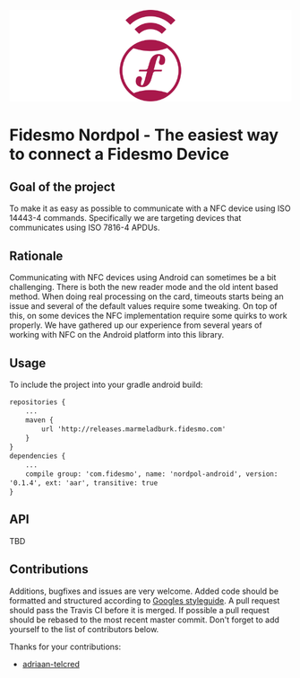 ![Nordpol icon](/nordpol_super_secret_nfc_project.png?raw=true)
# Fidesmo Nordpol - The easiest way to connect a Fidesmo Device

## Goal of the project
To make it as easy as possible to communicate with a NFC device using ISO 14443-4 commands. Specifically we are targeting devices that communicates using ISO 7816-4 APDUs.

## Rationale
Communicating with NFC devices using Android can sometimes be a bit challenging. There is both the new reader mode and the old intent based method. When doing real processing on the card, timeouts starts being an issue and several of the default values require some tweaking. On top of this, on some devices the NFC implementation require some quirks to work properly. We have gathered up our experience from several years of working with NFC on the Android platform into this library.

## Usage

To include the project into your gradle android build:
```
repositories {
    ...
    maven {
        url 'http://releases.marmeladburk.fidesmo.com'
    }
}
dependencies {
    ...
    compile group: 'com.fidesmo', name: 'nordpol-android', version: '0.1.4', ext: 'aar', transitive: true
}
```
## API

TBD

## Contributions

Additions, bugfixes and issues are very welcome. Added code should be
formatted and structured according to [Googles
styleguide](http://google.github.io/styleguide/javaguide.html). A pull
request should pass the Travis CI before it is merged. If possible
a pull request should be rebased to the most recent master
commit. Don't forget to add yourself to the list of contributors below.

Thanks for your contributions:

- [adriaan-telcred](https://github.com/adriaan-telcred)
